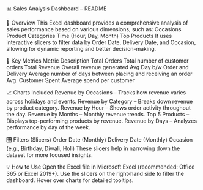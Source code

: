 📊 Sales Analysis Dashboard – README


📁 Overview
This Excel dashboard provides a comprehensive analysis of sales performance based on various dimensions, such as:
Occasions
Product Categories
Time (Hour, Day, Month)
Top Products
It uses interactive slicers to filter data by Order Date, Delivery Date, and Occasion, allowing for dynamic reporting and better decision-making.

📌 Key Metrics
Metric	                                    Description
Total Orders	                              Total number of customer orders
Total Revenue	                              Overall revenue generated
Avg Day b/w Order and Delivery	            Average number of days between placing and receiving an order
Avg. Customer Spent	                        Average spend per customer

📈 Charts Included
Revenue by Occasions – Tracks how revenue varies across holidays and events.
Revenue by Category – Breaks down revenue by product category.
Revenue by Hour – Shows order activity throughout the day.
Revenue by Months – Monthly revenue trends.
Top 5 Products – Displays top-performing products by revenue.
Revenue by Days – Analyzes performance by day of the week.

🎛️ Filters (Slicers)
Order Date (Monthly)
Delivery Date (Monthly)
Occasion (e.g., Birthday, Diwali, Holi)
These slicers help in narrowing down the dataset for more focused insights.

💡 How to Use
Open the Excel file in Microsoft Excel (recommended: Office 365 or Excel 2019+).
Use the slicers on the right-hand side to filter the dashboard.
Hover over charts for detailed tooltips.
